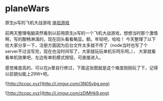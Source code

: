 # planeWars
原生js写的飞机大战游戏 [体验游戏](https://tccpc.github.io/planeWars/ "体验游戏")

前两天整理电脑突然看到以前用原生js写的一个飞机大战游戏，想想当时那个激情啊，写的酣畅淋漓的，现在回头看看略显。额。年轻吧，哈哈！
今天整理了以下给大家分享一下，注册方面因为后台文件太多就不传了（node当时也写了个server不过没写完，现在也没时间写了，大家就玩玩单机乐呵乐呵。），
大家就看看单机效果吧，左边有单机模式按钮，可直接进入。

感觉难度高的，可以在js里自行修过，下面这张图就是这个难度刚刚玩了下，记得以前貌似能上29W+吧。

![http://tccpc.xyz](http://i.imgur.com/3N0Svbg.png)

![http://tccpc.xyz](http://i.imgur.com/zDlMHk9.png)
